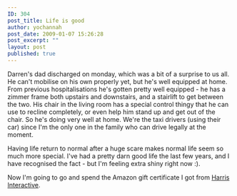 ```yaml
---
ID: 304
post_title: Life is good
author: yochannah
post_date: 2009-01-07 15:26:28
post_excerpt: ""
layout: post
published: true
---
```

Darren's dad discharged on monday, which was a bit of a surprise to us all. He can't mobilise on his own properly yet, but he's well equipped at home. From previous hospitalisations he's gotten pretty well equipped - he has a zimmer frame both upstairs and downstairs, and a stairlift to get between the two. His chair in the living room has a special control thingy that he can use to recline completely, or even help him stand up and get out of the chair. So he's doing very well at home. We're the taxi drivers (using their car) since I'm the only one in the family who can drive legally at the moment. 

Having life return to normal after a huge scare makes normal life seem so much more special. I've had a pretty darn good life the last few years, and I have recognised the fact - but I'm feeling extra shiny right now :).

Now I'm going to go and spend the Amazon gift certificate I got from <a href="http://uk.hi-epanel.com">Harris Interactive</a>.